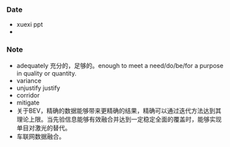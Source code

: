 ### Date
- xuexi ppt
- 

### Note
- adequately 充分的，足够的。enough to meet a need/do/be/for a purpose in quality or quantity.
- variance
- unjustify justify
- corridor
- mitigate
- 关于BEV，精确的数据能够带来更精确的结果，精确可以通过迭代方法达到其理论上限。当先验信息能够有效融合并达到一定稳定全面的覆盖时，能够实现单目对激光的替代。
- 车联网数据融合。